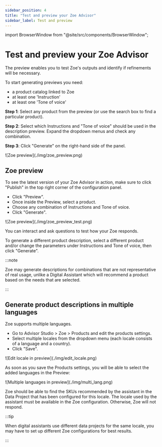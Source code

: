 ```yaml
---
sidebar_position: 4
title: "Test and preview your Zoe Advisor"
sidebar_label: Test and preview
---
```


import BrowserWindow from "@site/src/components/BrowserWindow";

# Test and preview your Zoe Advisor

The preview enables you to test Zoe's outputs and identify if refinements will be necessary.

To start generating previews you need:
- a product catalog linked to Zoe
- at least one 'Instruction'
- at least one 'Tone of voice'

**Step 1**: Select any product from the preview (or use the search box to find a particular product).

**Step 2**: Select which Instructions and "Tone of voice" should be used in the description preview. Expand the dropdown menus and check any combination.

**Step 3**: Click "Generate" on the right-hand side of the panel.

<BrowserWindow url="https://orca-advisor.zoovu.com">
    ![Zoe preview](./img/zoe_preview.png)
</BrowserWindow>

## Zoe preview

To see the latest version of your Zoe Advisor in action, make sure to click "Publish" in the top right corner of the configuration panel.
- Click "Preview".
- Once inside the Preview, select a product. 
- Choose any combination of Instructions and Tone of voice.
- Click "Generate".

<BrowserWindow url="https://orca-advisor.zoovu.com">
    ![Zoe preview](./img/zoe_preview_test.png)
</BrowserWindow>

You can interact and ask questions to test how your Zoe responds.

To generate a different product description, select a different product and/or change the parameters under Instructions and Tone of voice, then click "Generate".

:::note

Zoe may generate descriptions for combinations that are not representative of real usage, unlike a Digital Assistant which will recommend a product based on the needs that are selected.

:::

## Generate product descriptions in multiple languages

Zoe supports multiple languages.
- Go to Advisor Studio > Zoe > Products and edit the products settings.
- Select multiple locales from the dropdown menu (each locale consists of a language and a country).
- Click "Save".

<BrowserWindow url="https://orca-advisor.zoovu.com">
    ![Edit locale in preview](./img/edit_locale.png)
</BrowserWindow>

As soon as you save the Products settings, you will be able to select the added languages in the Preview:

<BrowserWindow url="https://orca-advisor.zoovu.com">
    ![Multiple languages in preview](./img/multi_lang.png)
</BrowserWindow>

Zoe should be able to find the SKUs recommended by the assistant in the Data Project that has been configured for this locale. The locale used by the assistant must be available in the Zoe configuration. Otherwise, Zoe will not respond.

:::tip

When digital assistants use different data projects for the same locale, you may have to set up different Zoe configurations for best results.

:::